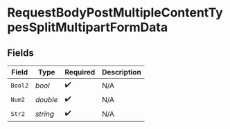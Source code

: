 # RequestBodyPostMultipleContentTypesSplitMultipartFormData


## Fields

| Field              | Type               | Required           | Description        |
| ------------------ | ------------------ | ------------------ | ------------------ |
| `Bool2`            | *bool*             | :heavy_check_mark: | N/A                |
| `Num2`             | *double*           | :heavy_check_mark: | N/A                |
| `Str2`             | *string*           | :heavy_check_mark: | N/A                |